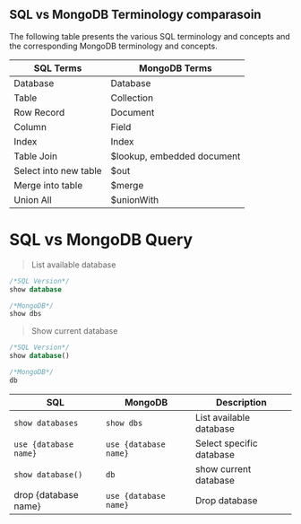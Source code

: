 ## SQL vs MongoDB Terminology comparasoin

The following table presents the various SQL terminology and concepts and the corresponding MongoDB terminology and concepts.


|SQL Terms | MongoDB Terms|
|-----|-----|
|Database| Database|
|Table|Collection|
|Row Record|Document|
|Column| Field|
|Index|Index|
|Table Join| $lookup, embedded document|
|Select into new table| $out|
|Merge into table| $merge|
|Union All| $unionWith|


# SQL vs MongoDB Query

>List available database

```sql
/*SQL Version*/
show database

/*MongoDB*/
show dbs
```


>Show current database

```sql
/*SQL Version*/
show database()

/*MongoDB*/
db
```

    




|SQL|MongoDB|Description|
|----|----|----|
|```show databases```| ```show dbs```|List available database|
|```use {database name}```|```use {database name}```| Select specific database|
|```show database()```|```db```| show current database|
|drop {database name}|```use {database name} ```|Drop database|




